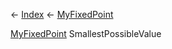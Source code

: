 ← [Index](Api-Index) ← [MyFixedPoint](VRage.MyFixedPoint)

[MyFixedPoint](VRage.MyFixedPoint) SmallestPossibleValue
